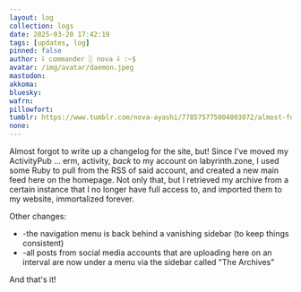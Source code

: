 ```yaml
---
layout: log
collection: logs
date: 2025-03-20 17:42:19
tags: [updates, log]
pinned: false
author: ⸸ commander ░ nova ⸸ :~$
avatar: /img/avatar/daemon.jpeg
mastodon: 
akkoma: 
bluesky: 
wafrn: 
pillowfort: 
tumblr: https://www.tumblr.com/nova-ayashi/778575775004803072/almost-forgot-to-write-up-a-changelog-for-the
none: 
---
```

Almost forgot to write up a changelog for the site, but! Since I've moved my ActivityPub ... erm, activity, *back* to my account on labyrinth.zone, I used some Ruby to pull from the RSS of said account, and created a new main feed here on the homepage. Not only that, but I retrieved my archive from a certain instance that I no longer have full access to, and imported them to my website, immortalized forever.

Other changes:

- -the navigation menu is back behind a vanishing sidebar (to keep things consistent)
- -all posts from social media accounts that are uploading here on an interval are now under a menu via the sidebar called "The Archives"

And that's it!

